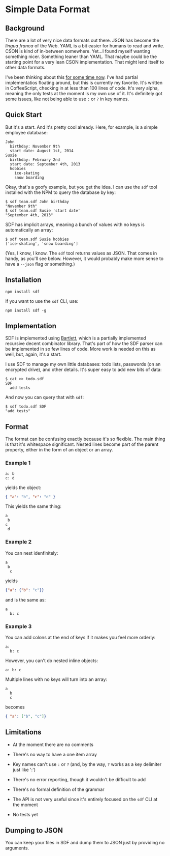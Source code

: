 # Simple Data Format

## Background

There are a lot of very nice data formats out there. JSON has become the _lingua franca_ of the Web. YAML is a bit easier for humans to read and write. CSON is kind of in-between somewhere. Yet&hellip;I found myself wanting something nicer. Something leaner than YAML. That maybe could be the starting point for a very lean CSON implementation. That might lend itself to other data formats.

I've been thinking about this [for some time now][0]. I've had partial implementatios floating around, but this is currently my favorite. It's written in CoffeeScript, checking in at less than 100 lines of code. It's very alpha, meaning the only tests at the moment is my own use of it. It's definitely got some issues, like not being able to use `:` or `?` in key names.

[0]:http://ajaxian.com/archives/really-simple-data-yayaml

## Quick Start

But it's a start. And it's pretty cool already. Here, for example, is a simple employee database:

```
John
  birthday: November 9th
  start date: August 1st, 2014
Susie
  birthday: February 2nd
  start date: September 4th, 2013
  hobbies
    ice-skating
    snow boarding
```

Okay, that's a goofy example, but you get the idea. I can use the `sdf` tool installed with the NPM to query the database by key:

```
$ sdf team.sdf John birthday
"November 9th"
$ sdf team.sdf Susie 'start date'
"September 4th, 2013"
```

SDF has implicit arrays, meaning a bunch of values with no keys is automatically an array:

```
$ sdf team.sdf Susie hobbies
['ice-skating', 'snow boarding']
```

(Yes, I know, I know. The `sdf` tool returns values as JSON. That comes in handy, as you'll see below. However, it would probably make more sense to have a `--json` flag or something.)

## Installation

`npm install sdf`

If you want to use the `sdf` CLI, use:

`npm install sdf -g`

## Implementation

SDF is implemented using [Bartlett][], which is a partially implemented recursive decent combinator library. That's part of how the SDF parser can be implemented in so few lines of code. More work is needed on this as well, but, again, it's a start.

[Bartlett]:https://github.com/pandastrike/bartlett

I use SDF to manage my own little databases: todo lists, passwords (on an encrypted drive), and other details. It's super easy to add new bits of data:

```
$ cat >> todo.sdf
SDF
  add tests
```

And now you can query that with `sdf`:

```
$ sdf todo.sdf SDF
"add tests"
```

## Format

The format can be confusing exactly because it's so flexible. The main thing is that it's whitespace significant. Nested lines become part of the parent property, either in the form of an object or an array.

### Example 1

```
a: b
c: d
```

yields the object:

```json
{ "a": "b", "c": "d" }
```

This yields the same thing:

```
a
 b
c
 d
```

### Example 2

You can nest idenfinitely:

```
a
 b
  c
```

yields

```json
{"a": {"b": "c"}}
```

and is the same as:

```
a
  b: c
```

### Example 3

You can add colons at the end of keys if it makes you feel more orderly:

```
a:
  b: c
```

However, you can't do nested inline objects:

```
a: b: c
```

Multiple lines with no keys will turn into an array:

```
a
  b
  c
```

becomes

```json
{ "a": ["b", "c"]}
```

## Limitations

* At the moment there are no comments

* There's no way to have a one item array

* Key names can't use `:` or `?` (and, by the way, `?` works as a key delimiter just like ':')

* There's no error reporting, though it wouldn't be difficult to add

* There's no formal definition of the grammar

* The API is not very useful since it's entirely focused on the `sdf` CLI at the moment

* No tests yet

## Dumping to JSON

You can keep your files in SDF and dump them to JSON just by providing no arguments.
